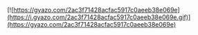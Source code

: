 [![https://gyazo.com/2ac3f71428acfac5917c0aeeb38e069e](https://i.gyazo.com/2ac3f71428acfac5917c0aeeb38e069e.gif)](https://gyazo.com/2ac3f71428acfac5917c0aeeb38e069e)